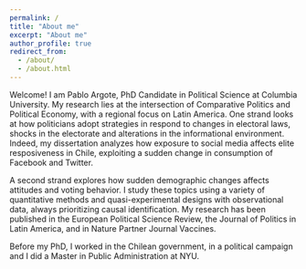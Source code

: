 ```yaml
---
permalink: /
title: "About me"
excerpt: "About me"
author_profile: true
redirect_from: 
  - /about/
  - /about.html
---
```


Welcome! I am Pablo Argote, PhD Candidate in Political Science at Columbia University. My research lies at the intersection of Comparative Politics and Political Economy, with a regional focus on Latin America. One strand looks at how politicians adopt strategies in respond to changes in electoral laws, shocks in the electorate and alterations in the informational environment. Indeed, my dissertation analyzes how exposure to social media affects elite resposiveness in Chile, exploiting a sudden change in consumption of Facebook and Twitter. 

A second strand explores how sudden demographic changes affects attitudes and voting behavior. I study these topics using a variety of quantitative methods and quasi-experimental designs with observational data, always prioritizing causal identification. My research has been published in the European Political Science Review, the Journal of Politics in Latin America, and in Nature Partner Journal Vaccines.  

Before my PhD, I worked in the Chilean government, in a political campaign and I did a Master in Public Administration at NYU.  

